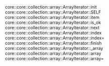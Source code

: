 core::core::collection::array::ArrayIterator::init
core::core::collection::array::ArrayIterator::SELF
core::core::collection::array::ArrayIterator::item
core::core::collection::array::ArrayIterator::is_ok
core::core::collection::array::ArrayIterator::next
core::core::collection::array::ArrayIterator::index
core::core::collection::array::ArrayIterator::index=
core::core::collection::array::ArrayIterator::finish
core::core::collection::array::ArrayIterator::_array
core::core::collection::array::ArrayIterator::array
core::core::collection::array::ArrayIterator::array=